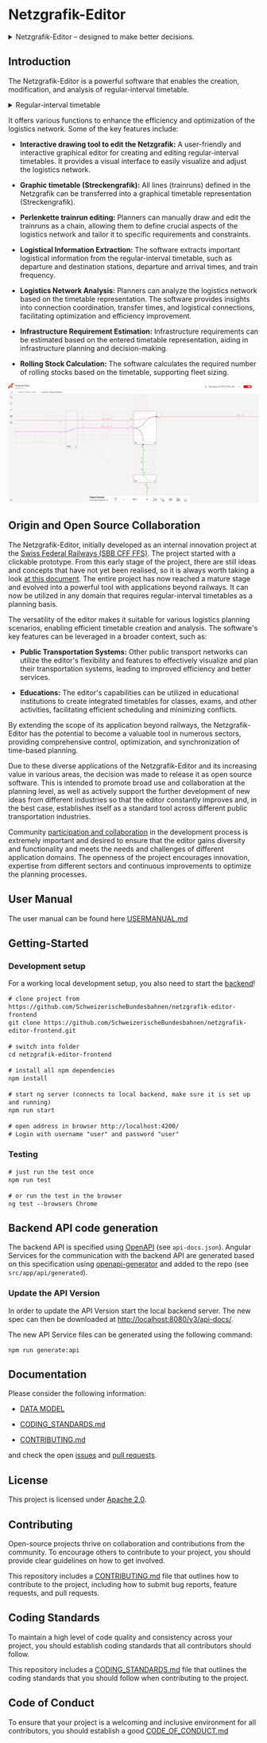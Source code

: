 # Netzgrafik-Editor

<details>
<summary>
Netzgrafik-Editor – designed to make better decisions.
</summary>

> ### Netzgrafik-Editor – designed to make better decisions.
>
> **Flexible** level of detail: start with a rough sketch, continuously add more detail
>
> - applicable across different industries (bus, train, plane)
> - scales with your use-case: from hobbyist timetabling to professional planning
>
> **Human-centric:** Timetable planning is a very complex and creative process. Netzgrafik-Editor
> supports the user by digitalizing the previously paper-driven process, while providing instant
> analysis capabilities.
>
> **Excellent and intuitive UX:** Using Netzgrafik-Editor should be as easy and natural as drawing
> on a whiteboard.
> No training required. Analysis happens in real time.
>
> ### Business Value
>
> **More efficient timetable planning** - iterative variant testing early stages interval timetables
>
> **Digital assistant** instead of whiteboard
>
> **User-centric** UX
>
> Improved **collaboration**

</details>

## Introduction

The Netzgrafik-Editor is a powerful software that enables the creation, modification, and analysis
of regular-interval timetable.

<details>
<summary>
Regular-interval timetable
</summary>
>
> Regular-interval timetables were first developed in Germany at the beginning of the 20th century
> to coordinate urban traffic in large cities such as Berlin.
>
> The regular schedules aim to increase the attractiveness of public transport because they’re
> easier to memorise for passengers and because the patterns make the planning of resources easier.
>
> Such constant schedules may also improve services during off-peak hours.
>
> The Dutch were in 1970 credited with the first junction system, which then was the basis for the
> Swiss regular-interval timetable in 1982.
>
> [History - The regular-interval timetable](https://houseofswitzerland.org/swissstories/history/nation-railway-enthusiasts-history-swiss-railways)
>
> [clock-faced schedules](https://en.wikipedia.org/wiki/Clock-face_scheduling)
>
>
> [Source](https://www.swissinfo.ch/eng/to-the-second_the-swiss-timetable-is-due-to-meticulous-planning/34102496)

</details>

It offers various functions to enhance the efficiency and optimization of the logistics network.
Some of the key features include:

- **Interactive drawing tool to edit the Netzgrafik:** A user-friendly and interactive graphical
  editor for creating and editing regular-interval timetables. It provides a
  visual interface to easily visualize and adjust the logistics network.

- **Graphic timetable (Streckengrafik):**
  All lines (trainruns) defined in the Netzgrafik can be transferred into a graphical timetable
  representation (Streckengrafik).

- **Perlenkette trainrun editing:** Planners can manually draw and edit the trainruns as a chain,
  allowing them
  to define crucial aspects of the logistics network and tailor it
  to specific requirements and constraints.

- **Logistical Information Extraction:** The software extracts important logistical information from
  the regular-interval timetable,
  such as departure and destination stations, departure and arrival times, and train frequency.

- **Logistics Network Analysis:** Planners can analyze the logistics network based on the timetable
  representation.
  The software provides insights into connection coordination, transfer times, and logistical
  connections, facilitating optimization and efficiency improvement.

- **Infrastructure Requirement Estimation:** Infrastructure requirements can be estimated based on
  the entered timetable representation,
  aiding in infrastructure planning and decision-making.

- **Rolling Stock Calculation:** The software calculates the required number of rolling stocks based
  on the timetable,
  supporting fleet sizing.

![Netzgrafik-Editor](./documentation/images/Overview_Editor_Screenshot_001.PNG)

## Origin and Open Source Collaboration

The Netzgrafik-Editor, initially developed as an internal innovation project at the
[Swiss Federal Railways (SBB CFF FFS)](https://www.sbb.ch).
The project started with a clickable prototype. From this early stage of the project,
there are still ideas and concepts that have not yet been realised, so it is always worth taking a
look [at this document](https://xd.adobe.com/view/e4664ae0-be8f-40e4-6a55-88aec9eafd8d-9257/).
The entire project has now reached a mature stage and evolved into a powerful tool with applications
beyond railways. It can now be utilized in any domain that requires regular-interval timetables as a
planning basis.

The versatility of the editor makes it suitable for various logistics planning scenarios, enabling
efficient timetable creation and analysis. The software's key features can be leveraged in a broader
context, such as:

- **Public Transportation Systems:** Other public transport networks can utilize the editor's
  flexibility and features to effectively visualize and plan their transportation systems,
  leading to improved efficiency and better services.

- **Educations:** The editor's capabilities can be utilized in educational institutions to create
  integrated timetables for classes,
  exams, and other activities, facilitating efficient scheduling and minimizing conflicts.

By extending the scope of its application beyond railways, the Netzgrafik-Editor has the potential
to become a valuable tool in numerous sectors,
providing comprehensive control, optimization, and synchronization of time-based planning.

Due to these diverse applications of the Netzgrafik-Editor and its increasing value in various
areas,
the decision was made to release it as open source software.
This is intended to promote broad use and collaboration at the planning level,
as well as actively support the further development of new ideas from different industries so that
the editor constantly improves and,
in the best case, establishes itself as a standard tool across different public transportation
industries.

Community [participation and collaboration](CONTRIBUTING.md)
in the development process is extremely important and desired to ensure that the editor gains
diversity
and functionality and meets the needs and challenges of different application domains.
The openness of the project encourages innovation, expertise from different sectors and continuous
improvements to optimize the
planning processes.

## User Manual

The user manual can be found here [USERMANUAL.md](documentation/USERMANUAL.md)

## Getting-Started

### Development setup

For a working local development setup, you also need to start the [backend](https://github.com/SchweizerischeBundesbahnen/netzgrafik-editor-backend)!

```shell
# clone project from https://github.com/SchweizerischeBundesbahnen/netzgrafik-editor-frontend
git clone https://github.com/SchweizerischeBundesbahnen/netzgrafik-editor-frontend.git

# switch into folder
cd netzgrafik-editor-frontend

# install all npm dependencies
npm install

# start ng server (connects to local backend, make sure it is set up and running)
npm run start

# open address in browser http://localhost:4200/
# Login with username "user" and password "user"
```

### Testing

```
# just run the test once
npm run test

# or run the test in the browser
ng test --browsers Chrome
```

## Backend API code generation

The backend API is specified using [OpenAPI](https://swagger.io/specification/) (see `api-docs.json`).
Angular Services for the communication with the backend API are generated based on this specification using [openapi-generator](https://github.com/openapitools/openapi-generator) and added to the repo (see `src/app/api/generated`).

### Update the API Version

In order to update the API Version start the local backend server.
The new spec can then be downloaded at <http://localhost:8080/v3/api-docs/>.

The new API Service files can be generated using the following command:
```shell
npm run generate:api
```

## Documentation

Please consider the following information:

- [DATA MODEL](./documentation/DATA_MODEL.md)

- [CODING_STANDARDS.md](CODING_STANDARDS.md)
- [CONTRIBUTING.md](CONTRIBUTING.md)

and check the
open [issues](https://github.com/SchweizerischeBundesbahnen/netzgrafik-editor-frontend/issues)
and [pull requests](https://github.com/SchweizerischeBundesbahnen/netzgrafik-editor-frontend/pulls).

## License

This project is licensed under [Apache 2.0](LICENSE).

## Contributing

Open-source projects thrive on collaboration and contributions from the community. To encourage
others to contribute to your project, you should provide clear guidelines on how to get involved.

This repository includes a [CONTRIBUTING.md](CONTRIBUTING.md) file that outlines how to contribute
to the project, including how to submit bug reports, feature requests, and pull requests.

## Coding Standards

To maintain a high level of code quality and consistency across your project, you should establish
coding standards that all contributors should follow.

This repository includes a [CODING_STANDARDS.md](CODING_STANDARDS.md) file that outlines the coding
standards that you should follow when contributing to the project.

## Code of Conduct

To ensure that your project is a welcoming and inclusive environment for all contributors, you
should establish a good [CODE_OF_CONDUCT.md](CODE_OF_CONDUCT.md)
